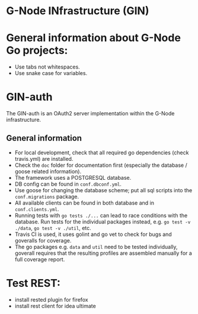 G-Node INfrastructure (GIN)
===========================

# General information about G-Node Go projects:
- Use tabs not whitespaces.
- Use snake case for variables.

# GIN-auth 
The GIN-auth is an OAuth2 server implementation within the G-Node infrastructure.

## General information
- For local development, check that all required go dependencies (check travis.yml) are installed.
- Check the `doc` folder for documentation first (especially the database / goose related information).
- The framework uses a POSTGRESQL database.
- DB config can be found in `conf.dbconf.yml`.
- Use goose for changing the database scheme; put all sql scripts into the `conf.migrations` package.
- All available clients can be found in both database and in `conf.clients.yml`.
- Running tests with `go tests ./...` can lead to race conditions with the database. Run tests for the individual packages instead, 
e.g. `go test -v ./data`, `go test -v ./util`, etc.
- Travis CI is used, it uses golint and go vet to check for bugs and goveralls for coverage.
- The go packages e.g. `data` and `util` need to be tested individually, goverall requires that the resulting 
profiles are assembled manually for a full coverage report.


# Test REST:

- install rested plugin for firefox
- install rest client for idea ultimate
